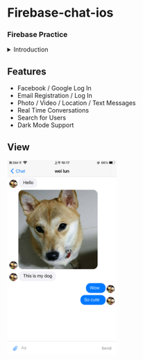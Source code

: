 # Firebase-chat-ios
### Firebase Practice

<details>
  <summary> Introduction </summary>
  
   - ### Firebase Chat App
   
   - Language
      - Swift
      
   - User Interface
      - Storyboard
   
   - Reference
      - Youtube: https://www.youtube.com/watch?v=BZEluKixqDA&list=PL5PR3UyfTWvdlk-Qi-dPtJmjTj-2YIMMf&index=2
   
</details>

## Features
- Facebook / Google  Log In
- Email Registration / Log In
- Photo / Video / Location / Text Messages
- Real Time Conversations
- Search for Users
- Dark Mode Support

## View
<p>
  <img src="https://github.com/wayne90040/Firebase-chat-ios/blob/master/IMG_0448.PNG" width='50%' height='50%'/>
</p>
